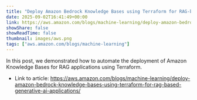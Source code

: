 ```yaml
---
title: "Deploy Amazon Bedrock Knowledge Bases using Terraform for RAG-based generative AI applications"
date: 2025-09-02T16:41:49+00:00
link: https://aws.amazon.com/blogs/machine-learning/deploy-amazon-bedrock-knowledge-bases-using-terraform-for-rag-based-generative-ai-applications/
showShare: false
showReadTime: false
thumbnail: images/aws.png
tags: ["aws.amazon.com/blogs/machine-learning"]
---
```

In this post, we demonstrated how to automate the deployment of Amazon Knowledge Bases for RAG applications using Terraform.

- Link to article: https://aws.amazon.com/blogs/machine-learning/deploy-amazon-bedrock-knowledge-bases-using-terraform-for-rag-based-generative-ai-applications/